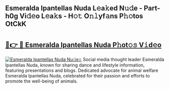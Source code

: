 ## Esmeralda Ipantellas Nuda L𝚎a𝚔ed N𝚞𝚍e - Part-h0g Vi𝚍𝚎o L𝚎a𝚔s - H𝚘𝚝 O𝚗𝚕yf𝚊ns P𝚑𝚘tos OtCkK

# <h2><a href="http://kfexv6g.oniu.top/?m=Esmeralda+Ipantellas+Nuda">🔗👉 🔴 Esmeralda Ipantellas Nuda P𝚑ot𝚘𝚜 V𝚒d𝚎o</a></h2>

[![Esmeralda Ipantellas Nuda Nu𝚍e𝚜](https://i.imgur.com/0qMVB7G.gif)](http://kfexv6g.oniu.top/?m=Esmeralda+Ipantellas+Nuda)
Social media thought leader Esmeralda Ipantellas Nuda, known for sharing dance and lifestyle information, featuring presentations and blogs. Dedicated advocate for animal welfare Esmeralda Ipantellas Nuda, celebrated for their passion and efforts to promote the well-being of animals.  
